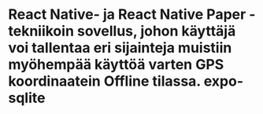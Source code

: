 # React Native- ja React Native Paper -tekniikoin sovellus, johon käyttäjä voi tallentaa eri sijainteja muistiin myöhempää käyttöä varten GPS koordinaatein Offline tilassa. expo-sqlite 
